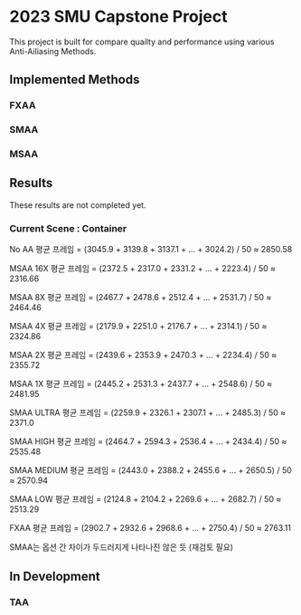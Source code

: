# 2023 SMU Capstone Project
This project is built for compare quailty and performance using various Anti-Ailiasing Methods.

## Implemented Methods
### FXAA
### SMAA
### MSAA

## Results
These results are not completed yet.
### Current Scene : Container 
No AA
평균 프레임 = (3045.9 + 3139.8 + 3137.1 + ... + 3024.2) / 50 ≈ 2850.58

MSAA 16X 
평균 프레임 = (2372.5 + 2317.0 + 2331.2 + ... + 2223.4) / 50 ≈ 2316.66

MSAA 8X
평균 프레임 = (2467.7 + 2478.6 + 2512.4 + ... + 2531.7) / 50 ≈ 2464.46

MSAA 4X 
평균 프레임 = (2179.9 + 2251.0 + 2176.7 + ... + 2314.1) / 50 ≈ 2324.86

MSAA 2X 
평균 프레임 = (2439.6 + 2353.9 + 2470.3 + ... + 2234.4) / 50 ≈ 2355.72

MSAA 1X 
평균 프레임 = (2445.2 + 2531.3 + 2437.7 + ... + 2548.6) / 50 ≈ 2481.95

SMAA ULTRA
평균 프레임 = (2259.9 + 2326.1 + 2307.1 + ... + 2485.3) / 50 ≈ 2371.0

SMAA HIGH 
평균 프레임 = (2464.7 + 2594.3 + 2536.4 + ... + 2434.4) / 50 ≈ 2535.48

SMAA MEDIUM
평균 프레임 = (2443.0 + 2388.2 + 2455.6 + ... + 2650.5) / 50 ≈ 2570.94

SMAA LOW 
평균 프레임 = (2124.8 + 2104.2 + 2269.6 + ... + 2682.7) / 50 ≈ 2513.29

FXAA
평균 프레임 = (2902.7 + 2932.6 + 2968.6 + ... + 2750.4) / 50 ≈ 2763.11

SMAA는 옵션 간 차이가 두드러지게 나타나진 않은 듯 (재검토 필요)
## In Development
### TAA
